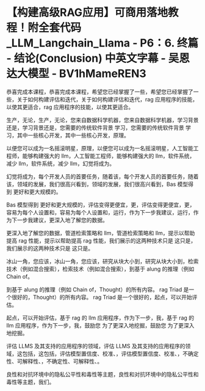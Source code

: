 # 【构建高级RAG应用】可商用落地教程！附全套代码_LLM_Langchain_Llama - P6：6. 终篇 - 结论(Conclusion) 中英文字幕 - 吴恩达大模型 - BV1hMameREN3

恭喜完成本课程，恭喜完成本课程，希望您已经掌握了一些，希望您已经掌握了一些，关于如何构建评估和迭代，关于如何构建评估和迭代，rag 应用程序的技能，以使其更适合，rag 应用程序的技能，以使其更适合。

生产，无论，生产，无论，您来自数据科学机器，您来自数据科学机器，学习背景还是，学习背景还是，您需要的传统软件背景 学习，您需要的传统软件背景 学习，其中一些核心开发，其中一些核心开发，原理。

以便您可以成为一名摇滚明星，原理，以便您可以成为一名摇滚明星，人工智能工程师，能够构建强大的 llm，人工智能工程师，能够构建强大的 llm，软件系统，减少 llm，软件系统，减少 llm，幻觉将成为。

幻觉将成为，每个开发人员的首要任务，随着该，每个开发人员的首要任务，随着该，领域的发展，我们很高兴看到，领域的发展，我们很高兴看到，Bas 模型得到 更好和更大规模的。

Bas 模型得到 更好和更大规模的，评估变得更便宜，更，评估变得更便宜，更，容易为每个人设置和，容易为每个人设置和，运行，作为下一步我建议，运行，作为下一步我建议，更深入地了解您的数据。

更深入地了解您的数据，管道检索策略和 llm，管道检索策略和 llm，提示以帮助提高 rag 性能，提示以帮助提高 rag 性能，我们展示的这两种技术只是 这只是，我们展示的这两种技术只是 这只是。

冰山一角，您应该，冰山一角，您应该，研究从块大小到，研究从块大小到，检索技术（例如混合搜索），检索技术（例如混合搜索），到基于 alung 的推理（例如 Chain of。

到基于 alung 的推理（例如 Chain of，Thought）的所有内容。 rag Triad 是一个很好的，Thought）的所有内容。 rag Triad 是一个很好的，起点，可以开始评估。

起点，可以开始评估，基于 rag 的 llm 应用程序，作为下一步，我，基于 rag 的 llm 应用程序，作为下一步，我，鼓励您 为了更深入地挖掘，鼓励您 为了更深入地挖掘。

评估 LLMS 及其支持的应用程序的领域，评估 LLMS 及其支持的应用程序的领域，这包括，这包括，评估模型置信度、校准、，评估模型置信度、校准、，不确定性、可解释性、，不确定性、可解释性、。

良性和对抗环境中的隐私公平性和毒性等主题，良性和对抗环境中的隐私公平性和毒性等主题，我们。